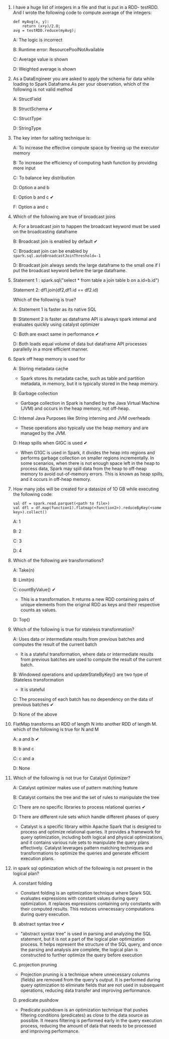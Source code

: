 

1. I have a huge list of integers in a file and that is put in a RDD- testRDD. And I wrote the following
code to compute average of the integers:
    ```
    def myAvg(x, y):
        return (x+y)/2.O;
    avg = testRDD.reduce(myAvg);
    ```
    A: The logic is incorrect

    B: Runtime error: ResourcePoolNotAvailable

    C: Average value is shown

    D: Weighted average is shown


2. As a DataEngineer you are asked to apply the schema for data while loading to Spark Dataframe.As per your observation, which of the following is not valid method

    A: StructField

    B: StructSchema ✔

    C: StructType

    D: StringType

3. The key inten for salting technique is:

    A: To increase the effective compute space by freeing up the executor memory

    B: To increase the efficiency of computing hash function by providing more input

    C: To balance key distribution

    D: Option a and b

    E: Option b and c ✔

    F: Option a and c

4. Which of the following are true of broadcast joins

    A: For a broadcast join to happen the broadcast keyword must be used on the broadcasting dataframe

    B: Broadcast join is enabled by default ✔

    C: Broadcast join can be enabled by `spark.sql.autoBroadcastJoinThreshold=-1`

    D: Broadcast join always sends the large dataframe to the small one if I put the broadcast keyword before the large dataframe.

5. Statement 1 : spark.sql("select * from table a join table b on a.id=b.id")

    Statement 2: df1.join(df2,df1.id == df2.id)

    Which of the following is true?

    A: Statement 1 is faster as its native SQL

    B: Statement 2 is faster as dataframe API is always spark intemal and evaluates quickly using catalyst optimizer

    C: Both are exact same in performance  ✔

    D: Both loads equal volume of data but dataframe API processes parallelly in a more efficient manner.

6. Spark off heap memory is used for

    A: Storing metadata cache
    -  Spark stores its metadata cache, such as table and partition metadata, in memory, but it is typically stored in the heap memory.

    B: Garbage collection
    - Garbage collection in Spark is handled by the Java Virtual Machine (JVM) and occurs in the heap memory, not off-heap.
    
    C: Intemal Java Purposes like String interning and JVM overheads
    - These operations also typically use the heap memory and are managed by the JVM.

    D: Heap spills when GIGC is used  ✔
    - When G1GC is used in Spark, it divides the heap into regions and performs garbage collection on smaller regions incrementally. In some scenarios, when there is not enough space left in the heap to process data, Spark may spill data from the heap to off-heap memory to avoid out-of-memory errors. This is known as heap spills, and it occurs in off-heap memory.


7. How many jobs will be created for a datasize of 1O GB while executing the following code:

    ```
    val df = spark.read.parquet(<path to file>)
    val dfl = df.map(function1).flatmap(<function2>).reduceByKey(<some key>).collect()
    ```

    A: 1

    B: 2

    C: 3

    D: 4

8. Which of the following are transformations?

    A: Take(n)

    B: Limit(n)

    C: countByValue()  ✔
    - This is a transformation. It returns a new RDD containing pairs of unique elements from the original RDD as keys and their respective counts as values.

    D: Top()

9. Which of the following is true for stateless transformation?

    A: Uses data or intermediate results from previous batches and computes the result of the current batch 
    - It is a stateful transformation, where data or intermediate results from previous batches are used to compute the result of the current batch.

    B: Windowed operations and updateStateByKey() are two type of Stateless transformation
    - It is stateful

    C: The processing of each batch has no dependency on the data of previous batches ✔

    D: None of the above

10. FlatMap transforms an RDD of length N into another RDD of length M. which of the following is true for N and M

    A: a and b ✔

    B: b and c

    C: c and a

    D: None

11. Which of the following is not true for Catalyst Optimizer?

    A: Catalyst optimizer makes use of pattern matching feature

    B: Catalyst contains the tree and the set of rules to manipulate the tree

    C: There are no specific libraries to process relational queries  ✔

    D: There are different rule sets which handle different phases of query

    -  Catalyst is a specific library within Apache Spark that is designed to process and optimize relational queries. It provides a framework for query optimization, including both logical and physical optimizations, and it contains various rule sets to manipulate the query plans effectively. Catalyst leverages pattern matching techniques and transformations to optimize the queries and generate efficient execution plans.

12. in spark sql optimization which of the following is not present in the logical plan?

    A. constant folding
    - Constant folding is an optimization technique where Spark SQL evaluates expressions with constant values during query optimization. It replaces expressions containing only constants with their computed results. This reduces unnecessary computations during query execution.

    B. abstract syntax tree ✔
    -  "abstract syntax tree" is used in parsing and analyzing the SQL statement, but it is not a part of the logical plan optimization process. It helps represent the structure of the SQL query, and once the parsing and analysis are complete, the logical plan is constructed to further optimize the query before execution

    C. projection pruning
    - Projection pruning is a technique where unnecessary columns (fields) are removed from the query's output. It is performed during query optimization to eliminate fields that are not used in subsequent operations, reducing data transfer and improving performance.

    D. predicate pushdow
    - Predicate pushdown is an optimization technique that pushes filtering conditions (predicates) as close to the data source as possible. It means filtering is performed early in the query execution process, reducing the amount of data that needs to be processed and improving performance.